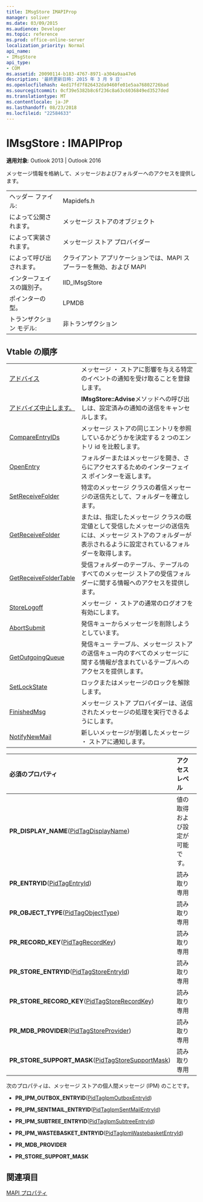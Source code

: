 ```yaml
---
title: IMsgStore IMAPIProp
manager: soliver
ms.date: 03/09/2015
ms.audience: Developer
ms.topic: reference
ms.prod: office-online-server
localization_priority: Normal
api_name:
- IMsgStore
api_type:
- COM
ms.assetid: 20090114-b183-4767-8971-a304a9aa47e6
description: '最終更新日時: 2015 年 3 月 9 日'
ms.openlocfilehash: 4ed17fd7f826432da9460fe01e5aa76802726bad
ms.sourcegitcommit: 0cf39e5382b8c6f236c8a63c6036849ed3527ded
ms.translationtype: MT
ms.contentlocale: ja-JP
ms.lasthandoff: 08/23/2018
ms.locfileid: "22584633"
---
```

# <a name="imsgstore--imapiprop"></a>IMsgStore : IMAPIProp

  
  
**適用対象**: Outlook 2013 | Outlook 2016 
  
メッセージ情報を格納して、メッセージおよびフォルダーへのアクセスを提供します。
  
|||
|:-----|:-----|
|ヘッダー ファイル:  <br/> |Mapidefs.h  <br/> |
|によって公開されます。  <br/> |メッセージ ストアのオブジェクト  <br/> |
|によって実装されます。  <br/> |メッセージ ストア プロバイダー  <br/> |
|によって呼び出されます。  <br/> |クライアント アプリケーションでは、MAPI スプーラーを無効、および MAPI  <br/> |
|インターフェイスの識別子。  <br/> |IID_IMsgStore  <br/> |
|ポインターの型。  <br/> |LPMDB  <br/> |
|トランザクション モデル:  <br/> |非トランザクション  <br/> |
   
## <a name="vtable-order"></a>Vtable の順序

|||
|:-----|:-----|
|[アドバイス](imsgstore-advise.md) <br/> |メッセージ ・ ストアに影響を与える特定のイベントの通知を受け取ることを登録します。  <br/> |
|[アドバイズ中止します。](imsgstore-unadvise.md) <br/> |**IMsgStore::Advise**メソッドへの呼び出しは、設定済みの通知の送信をキャンセルします。  <br/> |
|[CompareEntryIDs](imsgstore-compareentryids.md) <br/> |メッセージ ストアの同じエントリを参照しているかどうかを決定する 2 つのエントリ id を比較します。  <br/> |
|[OpenEntry](imsgstore-openentry.md) <br/> |フォルダーまたはメッセージを開き、さらにアクセスするためのインターフェイス ポインターを返します。  <br/> |
|[SetReceiveFolder](imsgstore-setreceivefolder.md) <br/> |特定のメッセージ クラスの着信メッセージの送信先として、フォルダーを確立します。  <br/> |
|[GetReceiveFolder](imsgstore-getreceivefolder.md) <br/> |または、指定したメッセージ クラスの既定値として受信したメッセージの送信先には、メッセージ ストアのフォルダーが表示されるように設定されているフォルダーを取得します。  <br/> |
|[GetReceiveFolderTable](imsgstore-getreceivefoldertable.md) <br/> |受信フォルダーのテーブル、テーブルのすべてのメッセージ ストアの受信フォルダーに関する情報へのアクセスを提供します。  <br/> |
|[StoreLogoff](imsgstore-storelogoff.md) <br/> |メッセージ ・ ストアの通常のログオフを有効にします。  <br/> |
|[AbortSubmit](imsgstore-abortsubmit.md) <br/> |発信キューからメッセージを削除しようとしています。  <br/> |
|[GetOutgoingQueue](imsgstore-getoutgoingqueue.md) <br/> |発信キュー テーブル、メッセージ ストアの送信キュー内のすべてのメッセージに関する情報が含まれているテーブルへのアクセスを提供します。  <br/> |
|[SetLockState](imsgstore-setlockstate.md) <br/> |ロックまたはメッセージのロックを解除します。  <br/> |
|[FinishedMsg](imsgstore-finishedmsg.md) <br/> |メッセージ ストア プロバイダーは、送信されたメッセージの処理を実行できるようにします。  <br/> |
|[NotifyNewMail](imsgstore-notifynewmail.md) <br/> |新しいメッセージが到着したメッセージ ・ ストアに通知します。  <br/> |
   
|**必須のプロパティ**|**アクセス レベル**|
|:-----|:-----|
|**PR_DISPLAY_NAME**([PidTagDisplayName](pidtagdisplayname-canonical-property.md))  <br/> |値の取得および設定が可能です。  <br/> |
|**PR_ENTRYID**([PidTagEntryId](pidtagentryid-canonical-property.md))  <br/> |読み取り専用  <br/> |
|**PR_OBJECT_TYPE**([PidTagObjectType](pidtagobjecttype-canonical-property.md))  <br/> |読み取り専用  <br/> |
|**PR_RECORD_KEY**([PidTagRecordKey](pidtagrecordkey-canonical-property.md))  <br/> |読み取り専用  <br/> |
|**PR_STORE_ENTRYID**([PidTagStoreEntryId](pidtagstoreentryid-canonical-property.md))  <br/> |読み取り専用  <br/> |
|**PR_STORE_RECORD_KEY**([PidTagStoreRecordKey](pidtagstorerecordkey-canonical-property.md))  <br/> |読み取り専用  <br/> |
|**PR_MDB_PROVIDER**([PidTagStoreProvider](pidtagstoreprovider-canonical-property.md))  <br/> |読み取り専用  <br/> |
|**PR_STORE_SUPPORT_MASK**([PidTagStoreSupportMask](pidtagstoresupportmask-canonical-property.md))  <br/> |読み取り専用  <br/> |
   
次のプロパティは、メッセージ ストアの個人間メッセージ (IPM) のことです。
  
- **PR_IPM_OUTBOX_ENTRYID**([PidTagIpmOutboxEntryId](pidtagipmoutboxentryid-canonical-property.md))
    
- **PR_IPM_SENTMAIL_ENTRYID**([PidTagIpmSentMailEntryId](pidtagipmsentmailentryid-canonical-property.md))
    
- **PR_IPM_SUBTREE_ENTRYID**([PidTagIpmSubtreeEntryId](pidtagipmsubtreeentryid-canonical-property.md))
    
- **PR_IPM_WASTEBASKET_ENTRYID**([PidTagIpmWastebasketEntryId](pidtagipmwastebasketentryid-canonical-property.md))
    
- **PR_MDB_PROVIDER**
    
- **PR_STORE_SUPPORT_MASK**
    
## <a name="see-also"></a>関連項目



[MAPI プロパティ](mapi-properties.md)

